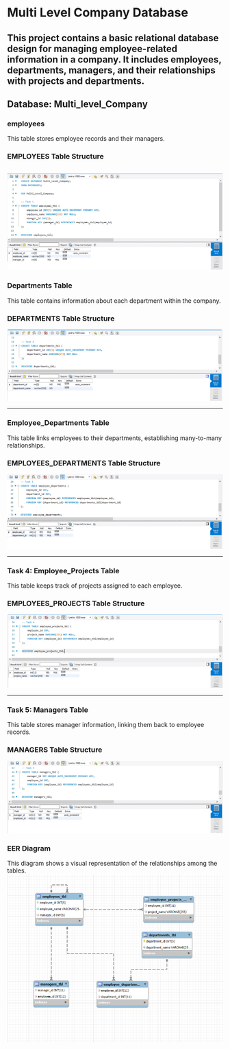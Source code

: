 # Multi Level Company Database 
This project contains a basic relational database design for managing employee-related information in a company.
It includes employees, departments, managers, and their relationships with projects and departments.
---

## Database: Multi_level_Company

### employees

This table stores employee records and their managers.
### EMPLOYEES Table Structure

![sample Output](images/TASK1.PNG)
---

### Departments Table

This table contains information about each department within the company.
### DEPARTMENTS Table Structure
![sample Output](images/TASK2.PNG)

---

### Employee_Departments Table

This table links employees to their departments, establishing many-to-many relationships.
### EMPLOYEES_DEPARTMENTS Table Structure
![sample Output](images/TASK3.PNG)

---

### Task 4: Employee_Projects Table
This table keeps track of projects assigned to each employee.
### EMPLOYEES_PROJECTS Table Structure
![sample Output](images/TASK4.PNG)

---

### Task 5: Managers Table
This table stores manager information, linking them back to employee records.
### MANAGERS Table Structure
![sample Output](images/TASK5.PNG)

### EER Diagram
This diagram shows a visual representation of the relationships among the tables.
![sample Output](images/ERD.PNG)
